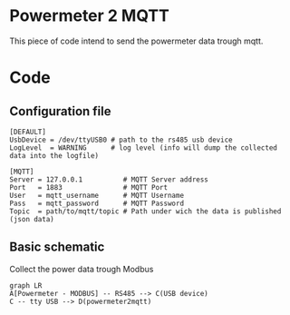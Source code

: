 # Powermeter 2 MQTT

This piece of code intend to send the powermeter data trough mqtt.


# Code
## Configuration file

    [DEFAULT]
    UsbDevice = /dev/ttyUSB0 # path to the rs485 usb device
    LogLevel  = WARNING      # log level (info will dump the collected data into the logfile)

    [MQTT]
    Server = 127.0.0.1          # MQTT Server address
    Port   = 1883               # MQTT Port
    User   = mqtt_username      # MQTT Username
    Pass   = mqtt_password      # MQTT Password
    Topic  = path/to/mqtt/topic # Path under wich the data is published (json data)


## Basic schematic


Collect the power data trough Modbus

```mermaid
graph LR
A[Powermeter - MODBUS] -- RS485 --> C(USB device)
C -- tty USB --> D(powermeter2mqtt)
```
